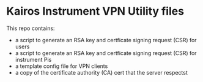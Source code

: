 # Kairos Instrument VPN Utility files

This repo contains:

- a script to generate an RSA key and certficate signing request (CSR) for users
- a script to generate an RSA key and certficate signing request (CSR) for instrument Pis
- a template config file for VPN clients
- a copy of the certificate authority (CA) cert that the server respectst
